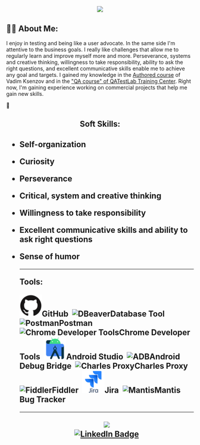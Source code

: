 <div align="center">
   <img src="https://media.giphy.com/media/HwTt47mZ79CjAF5VeU/giphy.gif"
 </div>
  <div align="left"> 
<p><h2>👩‍💻 About Me:</h2></p> 
<p>I enjoy in testing and being like a user advocate. In the same side I'm attentive to the business goals. I really like challenges that allow me to regularly learn and improve myself more and more. Perseverance, systems and creative thinking, willingness to take responsibility, ability to ask the right questions, and excellent communicative skills enable me to achieve any goal and targets. I gained my knowledge in the <a href="https://ksendzov.com">Authored course</a> of Vadim Ksenzov and in the <a href="https://qatestlab.com/?utm_source=google_gmb&utm_medium=map&utm_campaign=google_my_business">"QA course" of QATestLab Training Center</a>. 
Right now, I'm gaining experience working on commercial projects that help me gain new skills.</p>   
 </div>  
 
 <p align="left">🤹‍<h2>Soft Skills:<h2></p> 
   <ul>
      <li><p align="left">Self-organization</p></li>
      <li><p align="left">Curiosity</p></li>
      <li><p align="left">Perseverance</p></li>
      <li><p align="left">Critical, system and creative thinking</p></li>
      <li><p align="left">Willingness to take responsibility</p></li>
      <li><p align="left">Excellent communicative skills and ability to ask right questions</p></li>
      <li><p align="left">Sense of humor</p></li>
  
  
  
  
    
   
---
   
   <p align="left"><b>Tools:</b></p>
  <div align="left">
  <img src="https://github.com/devicons/devicon/blob/master/icons/github/github-original.svg" title="Github" alt="Github" width="60" height="60"/><b>GitHub</b>&nbsp; 
  <img src="https://upload.wikimedia.org/wikipedia/commons/b/b5/DBeaver_logo.svg" title="DBeaver" alt="DBeaver" width="60" height="60"/><b>Database Tool</>&nbsp;
  <img src="https://cdn.worldvectorlogo.com/logos/postman.svg" title="Postman" alt="Postman" width="60" height="60"/><b>Postman</b>&nbsp; 
   <img src="https://encrypted-tbn0.gstatic.com/images?q=tbn:ANd9GcQAoK_ayeXCULpLo0T1Rs4vhUo4y5xMfZ9mNQ&usqp=CAU" title="Chrome Developer Tools" alt="Chrome Developer Tools" width="60" height="60"/><b>Chrome Developer Tools</b>&nbsp;
  <img src="https://github.com/devicons/devicon/blob/master/icons/androidstudio/androidstudio-original.svg" title="Androidstudio" alt="Androidstudio" width="60" height="60"/><b>Android Studio</b>&nbsp;
  <img src="https://archive.org/services/img/android-debug-bridge" title="ADB" alt="ADB"  width="60" height="60"/><b>Android Debug Bridge</b>&nbsp; 
  <img src="https://user-images.githubusercontent.com/15472/41327135-e4bf090c-6eca-11e8-9b76-032e8e2b0707.png" title="Charles Proxy" alt="Charles Proxy" width="60" height="60"/><b>Charles Proxy</b>&nbsp;
  <img src="https://user-images.githubusercontent.com/97233820/176945639-36c4bb03-4f87-4ded-8c20-09280f006452.png" title="Fiddler" alt="Fiddler" width="60" height="60"/><b>Fiddler</b>&nbsp;
  <img src="https://github.com/devicons/devicon/blob/master/icons/jira/jira-original-wordmark.svg" title="Jira" alt="Jira" width="60" height="60"/><b>Jira</b>&nbsp;
  <img src="https://www.linuxcompatible.org/data/publish/184/ae5316d9ae6644aea9fe6101b5922c6a857642/gnome_shell_screenshot_0t5rw0.jpg" title=Mantis" alt="Mantis" width="60" height="60"/><b>Mantis Bug Tracker</b>
 </div>
 
  ---
 
<div id="header" align="center">
  <img src="https://media.giphy.com/media/Y34jqOCXhgEsqRLULa/giphy.gif" width="100"/>
 </div>
 <div id="badges">
  <a href="https://www.linkedin.com/in/julia-vo">
   <img src="https://img.shields.io/badge/LinkedIn-blue?style=for-the-badge&logo=linkedin&logoColor=white" alt="LinkedIn Badge"/>
  </a>
 </div>




